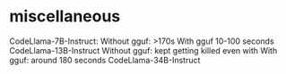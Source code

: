 # miscellaneous

CodeLlama-7B-Instruct:
Without gguf: >170s
With gguf 10-100 seconds
CodeLlama-13B-Instruct
Without gguf: kept getting killed even with 
With gguf: around 180 seconds
CodeLlama-34B-Instruct
